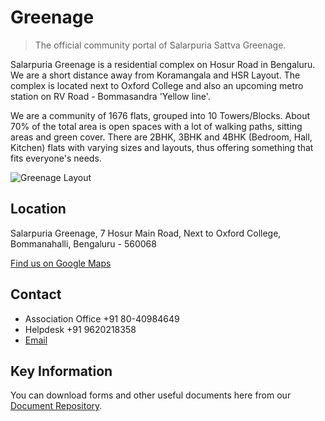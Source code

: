 # Greenage

> The official community portal of Salarpuria Sattva Greenage.

Salarpuria Greenage is a residential complex on Hosur Road in Bengaluru. We are a short distance away from Koramangala and HSR Layout. The complex is located next to Oxford College and also an upcoming metro station on RV Road - Bommasandra 'Yellow line'.
  
We are a community of 1676 flats, grouped into 10 Towers/Blocks. About 70% of the total area is open spaces with a lot of walking paths, sitting areas and green cover. There are 2BHK, 3BHK and 4BHK (Bedroom, Hall, Kitchen) flats with varying sizes and layouts, thus offering something that fits everyone's needs.

![Greenage Layout](/assets/images/greenage-layout.png "Greenage Layout")

## Location

Salarpuria Greenage, 7 Hosur Main Road, Next to Oxford College, Bommanahalli, Bengaluru - 560068

[Find us on Google Maps](https://goo.gl/maps/DJB7JAjHRAXRLe3W8)

## Contact

- Association Office +91 80-40984649
- Helpdesk +91 9620218358
- [Email](mailto:salarpuria-greenage+goaoffice@apnacomplex.com)

## Key Information

You can download forms and other useful documents here from our [Document Repository](https://bit.ly/greenage-info).